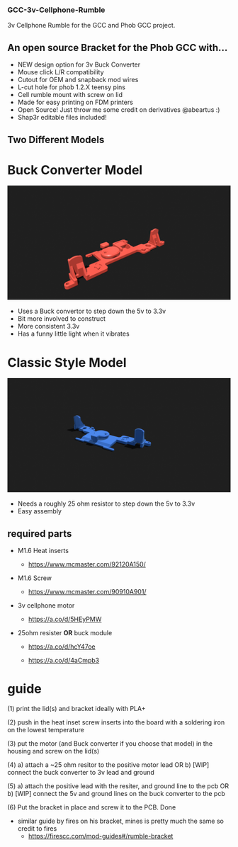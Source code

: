 ### GCC-3v-Cellphone-Rumble
3v Cellphone Rumble for the GCC and Phob GCC project.

## An open source Bracket for the Phob GCC with...
 - NEW design option for 3v Buck Converter
 - Mouse click L/R compatibility 
 - Cutout for OEM and snapback mod wires
 - L-cut hole for phob 1.2.X teensy pins
 - Cell rumble mount with screw on lid
 - Made for easy printing on FDM printers
 - Open Source! Just throw me some credit on derivatives @abeartus :)
 - Shap3r editable files included!
 
## Two Different Models

# Buck Converter Model
 
 ![Alt text](./images/UB3V-Buck-FULLTOP.png)
 
 - Uses a Buck convertor to step down the 5v to 3.3v
 - Bit more involved to construct
 - More consistent 3.3v 
 - Has a funny little light when it vibrates



# Classic Style Model
 
 ![Alt text](./images/UB3V-Classic-FULLTOP.png)
 
 - Needs a roughly 25 ohm resistor to step down the 5v to 3.3v 
 - Easy assembly
 
## required parts
 - M1.6 Heat inserts
     - https://www.mcmaster.com/92120A150/

 - M1.6 Screw 
     - https://www.mcmaster.com/90910A901/

 - 3v cellphone motor
     - https://a.co/d/5HEyPMW

 - 25ohm resister **OR** buck module 
     
	 - https://a.co/d/hcY47oe
     
	 - https://a.co/d/4aCmpb3

# guide

 (1) print the lid(s) and bracket ideally with PLA+

 (2) push in the heat inset screw inserts into the board with a soldering iron on the lowest temperature

 (3) put the motor (and Buck converter if you choose that model) in the housing and screw on the lid(s)

 (4) a) attach a ~25 ohm resitor to the positive motor lead
    OR
     b) [WIP] connect the buck converter to 3v lead and ground

 (5) a) attach the positive lead with the resiter, and ground line to the pcb
    OR
     b) [WIP] connect the 5v and ground lines on the buck converter to the pcb

 (6) Put the bracket in place and screw it to the PCB. Done

 - similar guide by fires on his bracket, mines is pretty much the same so credit to fires 
    - https://firescc.com/mod-guides#/rumble-bracket